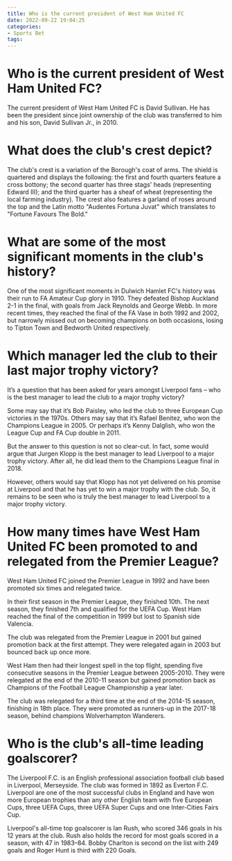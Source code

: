 ```yaml
---
title: Who is the current president of West Ham United FC
date: 2022-09-22 19:04:25
categories:
- Sports Bet
tags:
---
```



#  Who is the current president of West Ham United FC?

The current president of West Ham United FC is David Sullivan. He has been the president since joint ownership of the club was transferred to him and his son, David Sullivan Jr., in 2010.

#  What does the club's crest depict? 
The club's crest is a variation of the Borough's coat of arms. The shield is quartered and displays the following: the first and fourth quarters feature a cross bottony; the second quarter has three stags' heads (representing Edward III); and the third quarter has a sheaf of wheat (representing the local farming industry). The crest also features a garland of roses around the top and the Latin motto "Audentes Fortuna Juvat" which translates to "Fortune Favours The Bold."

# What are some of the most significant moments in the club's history? 
One of the most significant moments in Dulwich Hamlet FC's history was their run to FA Amateur Cup glory in 1910. They defeated Bishop Auckland 2-1 in the final, with goals from Jack Reynolds and George Webb. In more recent times, they reached the final of the FA Vase in both 1992 and 2002, but narrowly missed out on becoming champions on both occasions, losing to Tipton Town and Bedworth United respectively.

#  Which manager led the club to their last major trophy victory? 

It’s a question that has been asked for years amongst Liverpool fans – who is the best manager to lead the club to a major trophy victory?

Some may say that it’s Bob Paisley, who led the club to three European Cup victories in the 1970s. Others may say that it’s Rafael Benitez, who won the Champions League in 2005. Or perhaps it’s Kenny Dalglish, who won the League Cup and FA Cup double in 2011.

But the answer to this question is not so clear-cut. In fact, some would argue that Jurgen Klopp is the best manager to lead Liverpool to a major trophy victory. After all, he did lead them to the Champions League final in 2018.

However, others would say that Klopp has not yet delivered on his promise at Liverpool and that he has yet to win a major trophy with the club. So, it remains to be seen who is truly the best manager to lead Liverpool to a major trophy victory.

#  How many times have West Ham United FC been promoted to and relegated from the Premier League? 

West Ham United FC joined the Premier League in 1992 and have been promoted six times and relegated twice.

In their first season in the Premier League, they finished 10th. The next season, they finished 7th and qualified for the UEFA Cup. West Ham reached the final of the competition in 1999 but lost to Spanish side Valencia.

The club was relegated from the Premier League in 2001 but gained promotion back at the first attempt. They were relegated again in 2003 but bounced back up once more.

West Ham then had their longest spell in the top flight, spending five consecutive seasons in the Premier League between 2005-2010. They were relegated at the end of the 2010-11 season but gained promotion back as Champions of the Football League Championship a year later.

The club was relegated for a third time at the end of the 2014-15 season, finishing in 18th place. They were promoted as runners-up in the 2017-18 season, behind champions Wolverhampton Wanderers.

#  Who is the club's all-time leading goalscorer?

The Liverpool F.C. is an English professional association football club based in Liverpool, Merseyside. The club was formed in 1892 as Everton F.C. Liverpool are one of the most successful clubs in England and have won more European trophies than any other English team with five European Cups, three UEFA Cups, three UEFA Super Cups and one Inter-Cities Fairs Cup.

Liverpool's all-time top goalscorer is Ian Rush, who scored 346 goals in his 12 years at the club. Rush also holds the record for most goals scored in a season, with 47 in 1983–84. Bobby Charlton is second on the list with 249 goals and Roger Hunt is third with 220 Goals.